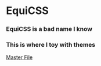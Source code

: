 # EquiCSS

### EquiCSS is a bad name I know

### This is where I toy with themes

[Master File](https://raw.githubusercontent.com/Equicord/EquiCSS/main/EquiCSS.css) 